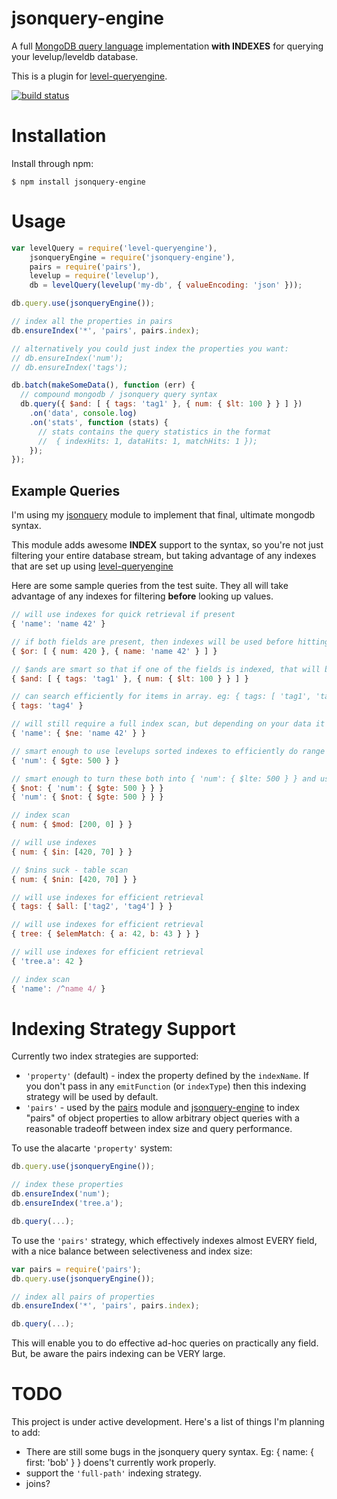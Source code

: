 # jsonquery-engine

A full [MongoDB query language](http://docs.mongodb.org/manual/reference/operator/)
implementation **with INDEXES** for querying your levelup/leveldb database.

This is a plugin for [level-queryengine](https://github.com/eugeneware/level-queryengine).

[![build status](https://secure.travis-ci.org/eugeneware/jsonquery-engine.png)](http://travis-ci.org/eugeneware/jsonquery-engine)

# Installation

Install through npm:

```
$ npm install jsonquery-engine
```

# Usage

``` js
var levelQuery = require('level-queryengine'),
    jsonqueryEngine = require('jsonquery-engine'),
    pairs = require('pairs'),
    levelup = require('levelup'),
    db = levelQuery(levelup('my-db', { valueEncoding: 'json' }));

db.query.use(jsonqueryEngine());

// index all the properties in pairs
db.ensureIndex('*', 'pairs', pairs.index);

// alternatively you could just index the properties you want:
// db.ensureIndex('num');
// db.ensureIndex('tags');

db.batch(makeSomeData(), function (err) {
  // compound mongodb / jsonquery query syntax
  db.query({ $and: [ { tags: 'tag1' }, { num: { $lt: 100 } } ] })
    .on('data', console.log)
    .on('stats', function (stats) {
      // stats contains the query statistics in the format
      //  { indexHits: 1, dataHits: 1, matchHits: 1 });
    });
});
```

## Example Queries

I'm using my [jsonquery](https://github.com/eugeneware/jsonquery) module to
implement that final, ultimate mongodb syntax.

This module adds awesome **INDEX** support to the syntax, so you're not just
filtering your entire database stream, but taking advantage of any indexes
that are set up using [level-queryengine](https://github.com/eugeneware/level-queryengine)

Here are some sample queries from the test suite. They all will take advantage
of any indexes for filtering **before** looking up values.

``` js
// will use indexes for quick retrieval if present
{ 'name': 'name 42' }

// if both fields are present, then indexes will be used before hitting values
{ $or: [ { num: 420 }, { name: 'name 42' } ] }

// $ands are smart so that if one of the fields is indexed, that will be used for retrieval
{ $and: [ { tags: 'tag1' }, { num: { $lt: 100 } } ] }

// can search efficiently for items in array. eg: { tags: [ 'tag1', 'tag4' ] }
{ tags: 'tag4' }

// will still require a full index scan, but depending on your data it won't need to do a full db scan
{ 'name': { $ne: 'name 42' } }

// smart enough to use levelups sorted indexes to efficiently do range queries BEFORE fetching data
{ 'num': { $gte: 500 } }

// smart enough to turn these both into { 'num': { $lte: 500 } } and use and index range lookup
{ $not: { 'num': { $gte: 500 } } }
{ 'num': { $not: { $gte: 500 } } }

// index scan
{ num: { $mod: [200, 0] } }

// will use indexes
{ num: { $in: [420, 70] } }

// $nins suck - table scan
{ num: { $nin: [420, 70] } }

// will use indexes for efficient retrieval
{ tags: { $all: ['tag2', 'tag4'] } }

// will use indexes for efficient retrieval
{ tree: { $elemMatch: { a: 42, b: 43 } } }

// will use indexes for efficient retrieval
{ 'tree.a': 42 }

// index scan
{ 'name': /^name 4/ }
```

# Indexing Strategy Support

Currently two index strategies are supported:

* `'property'` (default) - index the property defined by the `indexName`.
  If you don't pass in any `emitFunction` (or `indexType`) then this indexing
  strategy will be used by default.
* `'pairs'` - used by the [pairs](https://github.com/eugeneware/pairs) module
   and [jsonquery-engine](https://github.com/eugeneware/jsonquery-engine) to
   index "pairs" of object properties to allow arbitrary object queries with
   a reasonable tradeoff between index size and query performance.

To use the alacarte `'property'` system:

``` js
db.query.use(jsonqueryEngine());

// index these properties
db.ensureIndex('num');
db.ensureIndex('tree.a');

db.query(...);
```

To use the `'pairs'` strategy, which effectively indexes almost EVERY field,
with a nice balance between selectiveness and index size:

``` js
var pairs = require('pairs');
db.query.use(jsonqueryEngine());

// index all pairs of properties
db.ensureIndex('*', 'pairs', pairs.index);

db.query(...);
```

This will enable you to do effective ad-hoc queries on practically any field.
But, be aware the pairs indexing can be VERY large.

# TODO

This project is under active development. Here's a list of things I'm planning to add:

* There are still some bugs in the jsonquery query syntax. Eg: { name: { first: 'bob' } } doens't currently work properly.
* support the `'full-path'` indexing strategy.
* joins?
